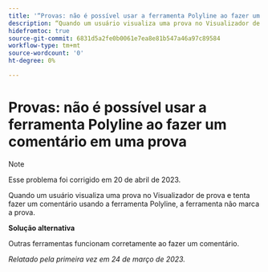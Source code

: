 ```yaml
---
title: '“Provas: não é possível usar a ferramenta Polyline ao fazer um comentário em uma prova”'
description: “Quando um usuário visualiza uma prova no Visualizador de prova e tenta fazer um comentário usando a ferramenta Polyline, a ferramenta não marca a prova. “
hidefromtoc: true
source-git-commit: 6831d5a2fe0b0061e7ea8e81b547a46a97c89584
workflow-type: tm+mt
source-wordcount: '0'
ht-degree: 0%

---
```



# Provas: não é possível usar a ferramenta Polyline ao fazer um comentário em uma prova

<!--This article is on the WF and WFP TOCs-->

>[!NOTE]
>
>Esse problema foi corrigido em 20 de abril de 2023.

Quando um usuário visualiza uma prova no Visualizador de prova e tenta fazer um comentário usando a ferramenta Polyline, a ferramenta não marca a prova.

**Solução alternativa**

Outras ferramentas funcionam corretamente ao fazer um comentário.

_Relatado pela primeira vez em 24 de março de 2023._

